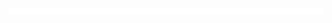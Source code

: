 <!DOCTYPE html>
<html lang="en">
<head>
  <meta charset="UTF-8">
  <meta name="viewport" content="width=device-width, initial-scale=1.0">
  <title>Línea Cambiante</title>
  <style>
    .color-line {
      width: 100%;
      height: 10px; 
      background-color: white; 
      transition: background-color 0.5s ease; 
    }
  </style>
</head>
<body>
  <!-- Línea que cambia de color -->
  <div class="color-line" id="colorLine"></div>

  <script>
    const colors = ['white', 'black', 'gray'];
    let currentIndex = 0;

   
    function changeColor() {
      const line = document.getElementById('colorLine');
      currentIndex = (currentIndex + 1) % colors.length; 
      line.style.backgroundColor = colors[currentIndex];
    }

    setInterval(changeColor, 1000);
  </script>
</body>
</html> 